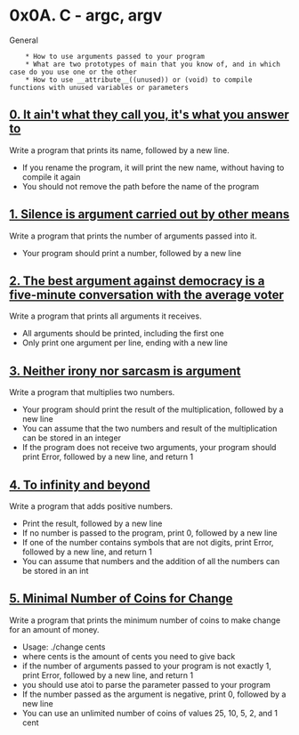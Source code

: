 # 0x0A. C - argc, argv
General

        * How to use arguments passed to your program
        * What are two prototypes of main that you know of, and in which case do you use one or the other
        * How to use __attribute__((unused)) or (void) to compile functions with unused variables or parameters
## [0. It ain't what they call you, it's what you answer to](0-whatsmyname.c "name")
Write a program that prints its name, followed by a new line.

* If you rename the program, it will print the new name, without having to compile it again
* You should not remove the path before the name of the program

## [1. Silence is argument carried out by other means](1-args.c "args")
Write a program that prints the number of arguments passed into it.

* Your program should print a number, followed by a new line

## [2. The best argument against democracy is a five-minute conversation with the average voter](2-args.c "args2")
Write a program that prints all arguments it receives.

* All arguments should be printed, including the first one
* Only print one argument per line, ending with a new line

## [3. Neither irony nor sarcasm is argument](3-mul.c "mul")
Write a program that multiplies two numbers.

* Your program should print the result of the multiplication, followed by a new line
* You can assume that the two numbers and result of the multiplication can be stored in an integer
* If the program does not receive two arguments, your program should print Error, followed by a new line, and return 1

## [4. To infinity and beyond](4-add.c "add")
Write a program that adds positive numbers.

* Print the result, followed by a new line
* If no number is passed to the program, print 0, followed by a new line
* If one of the number contains symbols that are not digits, print Error, followed by a new line, and return 1
* You can assume that numbers and the addition of all the numbers can be stored in an int

## [5. Minimal Number of Coins for Change](100-change.c "change")
Write a program that prints the minimum number of coins to make change for an amount of money.

* Usage: ./change cents
* where cents is the amount of cents you need to give back
* if the number of arguments passed to your program is not exactly 1, print Error, followed by a new line, and return 1
* you should use atoi to parse the parameter passed to your program
* If the number passed as the argument is negative, print 0, followed by a new line
* You can use an unlimited number of coins of values 25, 10, 5, 2, and 1 cent

